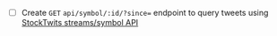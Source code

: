 - [ ] Create `GET` `api/symbol/:id/?since=` endpoint to query tweets using [StockTwits streams/symbol API](https://api.stocktwits.com/developers/docs/api#streams-symbol-docs)
